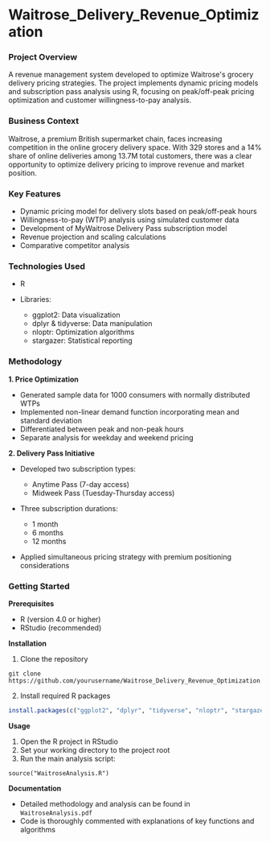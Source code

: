 # Waitrose_Delivery_Revenue_Optimization

### **Project Overview**

A revenue management system developed to optimize Waitrose's grocery delivery pricing strategies. The project implements dynamic pricing models and subscription pass analysis using R, focusing on peak/off-peak pricing optimization and customer willingness-to-pay analysis.

### **Business Context**

Waitrose, a premium British supermarket chain, faces increasing competition in the online grocery delivery space. With 329 stores and a 14% share of online deliveries among 13.7M total customers, there was a clear opportunity to optimize delivery pricing to improve revenue and market position.

### **Key Features**

- Dynamic pricing model for delivery slots based on peak/off-peak hours
- Willingness-to-pay (WTP) analysis using simulated customer data
- Development of MyWaitrose Delivery Pass subscription model
- Revenue projection and scaling calculations
- Comparative competitor analysis

### **Technologies Used**

- R
- Libraries:

  - ggplot2: Data visualization
  - dplyr & tidyverse: Data manipulation
  - nloptr: Optimization algorithms
  - stargazer: Statistical reporting



### **Methodology**

**1. Price Optimization**

- Generated sample data for 1000 consumers with normally distributed WTPs
- Implemented non-linear demand function incorporating mean and standard deviation
- Differentiated between peak and non-peak hours
- Separate analysis for weekday and weekend pricing

**2. Delivery Pass Initiative**

- Developed two subscription types:

  - Anytime Pass (7-day access)
  - Midweek Pass (Tuesday-Thursday access)

- Three subscription durations:

  - 1 month
  - 6 months
  - 12 months

- Applied simultaneous pricing strategy with premium positioning considerations

### **Getting Started**

**Prerequisites**

- R (version 4.0 or higher)
- RStudio (recommended)

**Installation**

1) Clone the repository
```shell 
git clone https://github.com/yourusername/Waitrose_Delivery_Revenue_Optimization.git
```

2. Install required R packages
```r
install.packages(c("ggplot2", "dplyr", "tidyverse", "nloptr", "stargazer"))
```

**Usage**

1. Open the R project in RStudio
2. Set your working directory to the project root
3. Run the main analysis script:
```
source("WaitroseAnalysis.R")
```

**Documentation**

- Detailed methodology and analysis can be found in `WaitroseAnalysis.pdf`
- Code is thoroughly commented with explanations of key functions and algorithms
